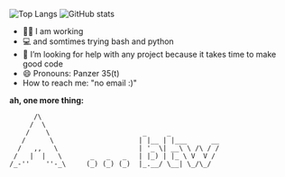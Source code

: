 ![Top Langs](https://github-readme-stats.vercel.app/api/top-langs/?username=stuffbymax&theme=onedark)
![ GitHub stats](https://github-readme-stats.vercel.app/api?username=stuffbymax&show_icons=true&theme=onedark&layout=compact)
- 👷‍♂️ I am working
- 💻 and somtimes trying bash and python
- 🤔 I’m looking for help with any project because it takes time to make good code
- 😄 Pronouns: Panzer 35(t)
- How to reach me: "no email :)"

**ah, one more thing:**

```
      /\
     /  \
    /    \                       _     _
   /      \                     | |__ | |___      __
  /   ,,   \                    | '_ \| __\ \ /\ / /
 /   |  |   \       _   _   _   | |_) | |_ \ V  V /
/_-''    ''-_\     (_) (_) (_)  |_.__/ \__| \_/\_/
```


<!--

Here are some ideas to get you started:

- 🔭 I’m currently working on ...
- 🌱 I’m currently learning ...
- 👯 I’m looking to collaborate on ...
- 🤔 I’m looking for help with ...
- 💬 Ask me about ...
- 📫 How to reach me: ...
- 😄 Pronouns: ...
- ⚡ Fun fact: ...
There are only two kinds of languages: The hated one & the one that no one uses
-->

